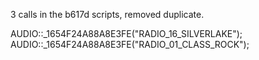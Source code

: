 3 calls in the b617d scripts, removed duplicate.

AUDIO::_1654F24A88A8E3FE("RADIO_16_SILVERLAKE");
AUDIO::_1654F24A88A8E3FE("RADIO_01_CLASS_ROCK");